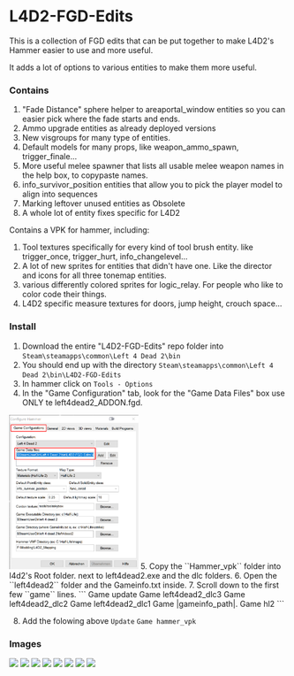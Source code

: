 # L4D2-FGD-Edits
This is a collection of FGD edits that can be put together to make L4D2's Hammer easier to use and more useful. 

It adds a lot of options to various entities to make them more useful.

### Contains
1. "Fade Distance" sphere helper to areaportal_window entities so you can easier pick where the fade starts and ends.
2. Ammo upgrade entities as already deployed versions
3. New visgroups for many type of entities.
4. Default models for many props, like weapon_ammo_spawn, trigger_finale...
5. More useful melee spawner that lists all usable melee weapon names in the help box, to copypaste names.
6. info_survivor_position entities that allow you to pick the player model to align into sequences
8. Marking leftover unused entities as Obsolete
7. A whole lot of entity fixes specific for L4D2

Contains a VPK for hammer, including:
1. Tool textures specifically for every kind of tool brush entity. like trigger_once, trigger_hurt, info_changelevel...
2. A lot of new sprites for entities that didn't have one. Like the director and icons for all three tonemap entities.
3. various differently colored sprites for logic_relay. For people who like to color code their things.
4. L4D2 specific measure textures for doors, jump height, crouch space...

### Install
1. Download the entire "L4D2-FGD-Edits" repo folder into ```Steam\steamapps\common\Left 4 Dead 2\bin```
2. You should end up with the directory ```Steam\steamapps\common\Left 4 Dead 2\bin\L4D2-FGD-Edits```
3. In hammer click on ``Tools - Options``
4. In the "Game Configuration" tab, look for the "Game Data Files" box use ONLY te left4dead2_ADDON.fgd.
<img src="pictures/hammer_config.png" width=234/>
5. Copy the ``Hammer_vpk`` folder into l4d2's Root folder. next to  left4dead2.exe and the dlc folders.
6. Open the ``left4dead2`` folder and the Gameinfo.txt inside.
7. Scroll down to the first few ``game`` lines.
```
Game	update
Game	left4dead2_dlc3
Game	left4dead2_dlc2
Game	left4dead2_dlc1
Game	|gameinfo_path|.
Game	hl2
```

8. Add the folowing above ``Update``
```Game hammer_vpk```

### Images
<img src="pictures/areaportalwindow.gif"/>
<img src="pictures/already_deployed_upgrades.png"/>
<img src="pictures/visgroups.png"/>
<img src="pictures/melee_spawn.png"/>
<img src="pictures/info_survivor_position.png"/>
<img src="pictures/Obsoleter.png"/>
<img src="pictures/tooltextures.png"/>
<img src="pictures/relays.png"/>
















